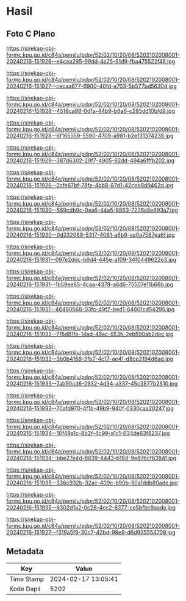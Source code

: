 # Hasil

## Foto C Plano

https://sirekap-obj-formc.kpu.go.id/c84a/pemilu/pdpr/52/02/10/20/08/5202102008001-20240216-151926--e4cea295-99dd-4a25-91d9-fba475522f46.jpg

https://sirekap-obj-formc.kpu.go.id/c84a/pemilu/pdpr/52/02/10/20/08/5202102008001-20240216-151927--cecaa677-6900-40fd-a703-5b577bd5630d.jpg

https://sirekap-obj-formc.kpu.go.id/c84a/pemilu/pdpr/52/02/10/20/08/5202102008001-20240216-151928--4518ca98-0d1a-44b9-b6a6-c285dd10bfd9.jpg

https://sirekap-obj-formc.kpu.go.id/c84a/pemilu/pdpr/52/02/10/20/08/5202102008001-20240216-151928--6f165559-5590-4709-a981-b2e131374238.jpg

https://sirekap-obj-formc.kpu.go.id/c84a/pemilu/pdpr/52/02/10/20/08/5202102008001-20240216-151929--387d6302-29f7-4905-92dd-494a6fffb202.jpg

https://sirekap-obj-formc.kpu.go.id/c84a/pemilu/pdpr/52/02/10/20/08/5202102008001-20240216-151929--2cfe67bf-78fe-4bb8-87d1-42ceb8d9462d.jpg

https://sirekap-obj-formc.kpu.go.id/c84a/pemilu/pdpr/52/02/10/20/08/5202102008001-20240216-151930--569cdb9c-0ea6-44a5-8863-7226a8e693a7.jpg

https://sirekap-obj-formc.kpu.go.id/c84a/pemilu/pdpr/52/02/10/20/08/5202102008001-20240216-151930--0d332068-5317-4081-a6b9-ae0a7587ea6f.jpg

https://sirekap-obj-formc.kpu.go.id/c84a/pemilu/pdpr/52/02/10/20/08/5202102008001-20240216-151931--097e2ddc-b6d4-445e-af09-34f0449622e3.jpg

https://sirekap-obj-formc.kpu.go.id/c84a/pemilu/pdpr/52/02/10/20/08/5202102008001-20240216-151931--1b59ee65-4caa-4378-a6d6-75507e11b66b.jpg

https://sirekap-obj-formc.kpu.go.id/c84a/pemilu/pdpr/52/02/10/20/08/5202102008001-20240216-151931--46460568-03fc-49f7-bed1-64601cd54295.jpg

https://sirekap-obj-formc.kpu.go.id/c84a/pemilu/pdpr/52/02/10/20/08/5202102008001-20240216-151932--715d81fe-14ad-46ac-953b-2eb590ab2dec.jpg

https://sirekap-obj-formc.kpu.go.id/c84a/pemilu/pdpr/52/02/10/20/08/5202102008001-20240216-151932--3b0b4168-2fb7-4c17-ae41-d8ce2194d6ad.jpg

https://sirekap-obj-formc.kpu.go.id/c84a/pemilu/pdpr/52/02/10/20/08/5202102008001-20240216-151933--7ab90cd6-2932-4d34-a337-45c3877b2610.jpg

https://sirekap-obj-formc.kpu.go.id/c84a/pemilu/pdpr/52/02/10/20/08/5202102008001-20240216-151933--70afd970-4f1b-49b9-940f-0330caa20247.jpg

https://sirekap-obj-formc.kpu.go.id/c84a/pemilu/pdpr/52/02/10/20/08/5202102008001-20240216-151934--10f49a1c-8b2f-4c99-a1c1-634de63f8237.jpg

https://sirekap-obj-formc.kpu.go.id/c84a/pemilu/pdpr/52/02/10/20/08/5202102008001-20240216-151934--bbe27e4d-8839-4443-b164-9e876cf6384f.jpg

https://sirekap-obj-formc.kpu.go.id/c84a/pemilu/pdpr/52/02/10/20/08/5202102008001-20240216-151935--336c932b-32ac-409c-b90b-50a1ddb80ade.jpg

https://sirekap-obj-formc.kpu.go.id/c84a/pemilu/pdpr/52/02/10/20/08/5202102008001-20240216-151935--6302d1a2-0c28-4cc2-8377-ce5bfbc9aada.jpg

https://sirekap-obj-formc.kpu.go.id/c84a/pemilu/pdpr/52/02/10/20/08/5202102008001-20240216-151927--f319a5f9-30c7-42bd-98e9-d6d935554708.jpg


## Metadata

| Key        | Value               |
| ---------- | ------------------- |
| Time Stamp | 2024-02-17 13:05:41 |
| Kode Dapil | 5202                |



